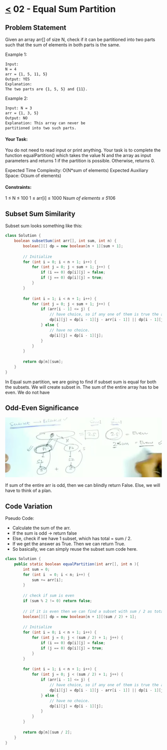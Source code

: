 # [<](../Readme.md) 02 -  Equal Sum Partition

## Problem Statement

Given an array arr[] of size N, check if it can be partitioned into two 
parts such that the sum of elements in both parts is the same.

Example 1:
```
Input:
N = 4
arr = {1, 5, 11, 5}
Output: YES
Explanation: 
The two parts are {1, 5, 5} and {11}.
```

Example 2:
```
Input: N = 3
arr = {1, 3, 5}
Output: NO
Explanation: This array can never be 
partitioned into two such parts.
```

#### Your Task:  
You do not need to read input or print anything. 
Your task is to complete the function equalPartition() which takes the value N and the array as input parameters and 
returns 1 if the partition is possible. Otherwise, returns 0.

Expected Time Complexity: O(N*sum of elements)
Expected Auxiliary Space: O(sum of elements)

#### Constraints:
1 ≤ N ≤ 100
1 ≤ arr[i] ≤ 1000
N*sum of elements ≤ 5*106

## Subset Sum Similarity
Subset sum looks something like this: 
```java
class Solution {
    boolean subsetSum(int arr[], int sum, int n) {
        boolean[][] dp = new boolean[n + 1][sum + 1];

        // Initialize
        for (int i = 0; i < n + 1; i++) {
            for (int j = 0; j < sum + 1; j++) {
                if (i == 0) dp[i][j] = false;
                if (j == 0) dp[i][j] = true;
            }
        }

        for (int i = 1; i < n + 1; i++) {
            for (int j = 0; j < sum + 1; j++) {
                if (arr[i - 1] <= j) {
                    // have choice, so if any one of them is true the ans should be true.
                    dp[i][j] = dp[i - 1][j - arr[i - 1]] || dp[i - 1][j];
                } else {
                    // have no choice.
                    dp[i][j] = dp[i - 1][j];
                }
            }
        }

        return dp[n][sum];
    }
}
```

In Equal sum partition, we are going to find if subset sum is equal for both the subsets.
We will create subset in. The sum of the entire array has to be even. We do not have  

## Odd-Even Significance
![img.png](img.png)

If sum of the entire arr is odd, then we can blindly return False.
Else, we will have to think of a plan.

## Code Variation
Pseudo Code:
- Calculate the sum of the arr.
- If the sum is odd -> return false
- Else, check if we have 1 subset, which has total = sum / 2.
- If we get the answer as True. Then we can return True.
- So basically, we can simply reuse the subset sum code here.

```java
class Solution {
    public static boolean equalPartition(int arr[], int n ){
        int sum = 0;
        for (int i  = 0; i < n; i++) {
            sum += arr[i];
        }
        
        // check if sum is even
        if (sum % 2 != 0) return false;
        
        // if it is even then we can find a subset with sum / 2 as total.
        boolean[][] dp = new boolean[n + 1][(sum / 2) + 1];

        // Initialize
        for (int i = 0; i < n + 1; i++) {
            for (int j = 0; j < (sum / 2) + 1; j++) {
                if (i == 0) dp[i][j] = false;
                if (j == 0) dp[i][j] = true;
            }
        }

        for (int i = 1; i < n + 1; i++) {
            for (int j = 0; j < (sum / 2) + 1; j++) {
                if (arr[i - 1] <= j) {
                    // have choice, so if any one of them is true the ans should be true.
                    dp[i][j] = dp[i - 1][j - arr[i - 1]] || dp[i - 1][j];
                } else {
                    // have no choice.
                    dp[i][j] = dp[i - 1][j];
                }
            }
        }

        return dp[n][sum / 2]; 
    }
}

```

